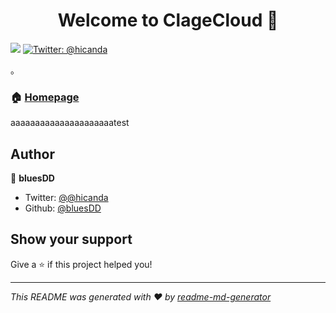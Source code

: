 <h1 align="center">Welcome to ClageCloud 👋</h1>
<p>
  <img src="https://img.shields.io/badge/version-1.1.0-blue.svg?cacheSeconds=2592000" />
  <a href="https://twitter.com/@hicanda">
    <img alt="Twitter: @hicanda" src="https://img.shields.io/twitter/follow/@hicanda.svg?style=social" target="_blank" />
  </a>
</p>

。

### 🏠 [Homepage](https://aws-network.clagecloud.com/)

aaaaaaaaaaaaaaaaaaaaatest

## Author

👤 **bluesDD**

* Twitter: [@@hicanda](https://twitter.com/@hicanda)
* Github: [@bluesDD](https://github.com/bluesDD)

## Show your support

Give a ⭐️ if this project helped you!

***
_This README was generated with ❤️ by [readme-md-generator](https://github.com/kefranabg/readme-md-generator)_
